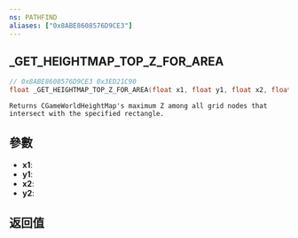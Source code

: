 ```yaml
---
ns: PATHFIND
aliases: ["0x8ABE8608576D9CE3"]
---
```

## _GET_HEIGHTMAP_TOP_Z_FOR_AREA

```c
// 0x8ABE8608576D9CE3 0x3ED21C90
float _GET_HEIGHTMAP_TOP_Z_FOR_AREA(float x1, float y1, float x2, float y2);
```

```
Returns CGameWorldHeightMap's maximum Z among all grid nodes that intersect with the specified rectangle.
```

## 參數
* **x1**: 
* **y1**: 
* **x2**: 
* **y2**: 

## 返回值
